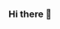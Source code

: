 ### Hi there 👋

<!--
**ebubekirdgn/ebubekirdgn** is a ✨ _special_ ✨ repository because its `README.md` (this file) appears on your GitHub profile.

Here are some ideas to get you started:

- 🔭 I’m currently working on Python
- 🌱 I’m currently learning Python
- 👯 I’m looking to collaborate on Python
- 🤔 I’m looking for help with Python
- 💬 Ask me about Python
- 📫 How to reach me: Ebubekirdgn
- 😄 Pronouns: Python
- ⚡ Fun fact: Python
